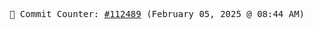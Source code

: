 <p align="center">
    <samp>
        📮 Commit Counter: <a href="https://github.com/Javascript-void0/Javascript-void0/commits/main">#112489</a> (February 05, 2025 @ 08:44 AM)
    </samp>
</p>
